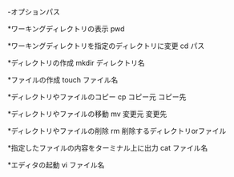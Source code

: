  -オプションパス

*ワーキングディレクトリの表示
 pwd

*ワーキングディレクトリを指定のディレクトリに変更
 cd パス

*ディレクトリの作成
 mkdir ディレクトリ名

*ファイルの作成
 touch ファイル名

*ディレクトリやファイルのコピー
 cp コピー元 コピー先

*ディレクトリやファイルの移動
 mv 変更元 変更先

*ディレクトリやファイルの削除
 rm 削除するディレクトリorファイル

*指定したファイルの内容をターミナル上に出力
 cat ファイル名

*エディタの起動
 vi ファイル名
